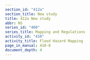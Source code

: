 ```yaml
---
section_id: "412a"
section_title: New study
title: 412a New study
abbr: NS
series_id: "400"
series_title: Mapping and Regulations
activity_id: "410"
activity_title: Flood Hazard Mapping
page_in_manual: 410-8
document_depth: 4
---
```

